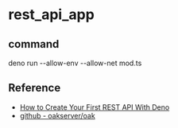 # rest_api_app

## command

 deno run --allow-env --allow-net mod.ts

## Reference

- [How to Create Your First REST API With Deno](https://medium.com/better-programming/how-to-create-your-first-rest-api-with-deno-296330832090)
- [github - oakserver/oak](https://github.com/oakserver/oak)